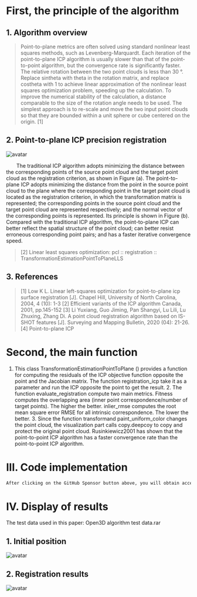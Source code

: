 #  First, the principle of the algorithm 

##  1. Algorithm overview 

>  Point-to-plane metrics are often solved using standard nonlinear least squares methods, such as Levenberg-Marquardt. Each iteration of the point-to-plane ICP algorithm is usually slower than that of the point-to-point algorithm, but the convergence rate is significantly faster. The relative rotation between the two point clouds is less than 30 °. Replace sintheta with theta in the rotation matrix, and replace costheta with 1 to achieve linear approximation of the nonlinear least squares optimization problem, speeding up the calculation. To improve the numerical stability of the calculation, a distance comparable to the size of the rotation angle needs to be used. The simplest approach is to re-scale and move the two input point clouds so that they are bounded within a unit sphere or cube centered on the origin. [1] 

##  2. Point-to-plane ICP precision registration 

 ![avatar]( 20210516145658292.png) 

   The traditional ICP algorithm adopts minimizing the distance between the corresponding points of the source point cloud and the target point cloud as the registration criterion, as shown in Figure (a). The point-to-plane ICP adopts minimizing the distance from the point in the source point cloud to the plane where the corresponding point in the target point cloud is located as the registration criterion, in which the transformation matrix is represented; the corresponding points in the source point cloud and the target point cloud are represented respectively; and the normal vector of the corresponding points is represented. Its principle is shown in Figure (b). Compared with the traditional ICP algorithm, the point-to-plane ICP can better reflect the spatial structure of the point cloud; can better resist erroneous corresponding point pairs; and has a faster iterative convergence speed.  

>  [2] Linear least squares optimization: pcl :: registration :: TransformationEstimationPointToPlaneLLS 

##  3. References 

>  [1] Low K L. Linear left-squares optimization for point-to-plane icp surface registration [J]. Chapel Hill, University of North Carolina, 2004, 4 (10): 1-3 [2] Efficient variants of the ICP algorithm Canada, 2001, pp.145-152 [3] Li Yuxiang, Guo Jiming, Pan Shangyi, Lu Lili, Lu Zhuxing, Zhang Di. A point cloud registration algorithm based on IS-SHOT features [J]. Surveying and Mapping Bulletin, 2020 (04): 21-26. [4] Point-to-plane ICP 

#  Second, the main function 

 1. This class TransformationEstimationPointToPlane () provides a function for computing the residuals of the ICP objective function opposite the point and the Jacobian matrix. The function registration_icp take it as a parameter and run the ICP opposite the point to get the result. 2. The function evaluate_registration compute two main metrics. Fitness computes the overlapping area (inner point correspondence/number of target points). The higher the better. inlier_rmse computes the root mean square error RMSE for all intrinsic correspondence. The lower the better. 3. Since the function transformand paint_uniform_color changes the point cloud, the visualization part calls copy.deepcoy to copy and protect the original point cloud. Rusinkiewicz2001 has shown that the point-to-point ICP algorithm has a faster convergence rate than the point-to-point ICP algorithm. 

#  III. Code implementation 

  ```python  
After clicking on the GitHub Sponsor button above, you will obtain access permissions to my private code repository ( https://github.com/slowlon/my_code_bar ) to view this blog code. By searching the code number of this blog, you can find the code you need, code number is: 2024020309574463552
  ```  
#  IV. Display of results 

 The test data used in this paper: Open3D algorithm test data.rar 

##  1. Initial position 

 ![avatar]( 20200828193630808.png) 

##  2. Registration results 

 ![avatar]( 20200828193704983.png) 

